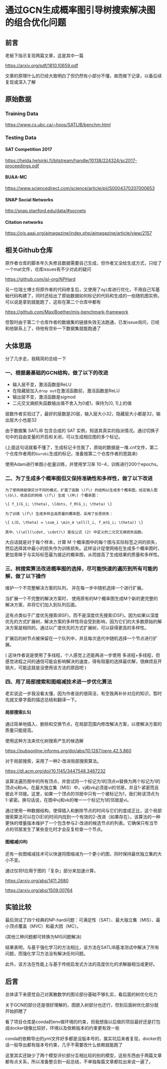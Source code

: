 # 通过GCN生成概率图引导树搜索解决图的组合优化问题


## 前言

老板下指示复现两篇文章，这是其中一篇

https://arxiv.org/pdf/1810.10659.pdf

文章的原理什么的已经大致明白了但仍然有小部分不懂，故而做下记录，以备后续复现或深入了解

## 原始数据

### Training Data

https://www.cs.ubc.ca/~hoos/SATLIB/benchm.html

### Testing Data

#### SAT Competition 2017

https://helda.helsinki.fi/bitstream/handle/10138/224324/sc2017-proceedings.pdf

#### BUAA-MC

https://www.sciencedirect.com/science/article/pii/S0004370207000653

#### SNAP Social Networks

http://snap.stanford.edu/data/#socnets

#### Citation networks

https://ojs.aaai.org/aimagazine/index.php/aimagazine/article/view/2157

## 相关Github仓库

原作者仓库的脚本年久失修且数据需要自己生成，但作者又没给生成方式，只给了一个mat文件，仓库issues有不少对此的疑问

https://github.com/isl-org/NPHard

另一位瑞士博士将原作者的代码修复后，又使用了```dgl```库进行优化，不用自己写基础代码构建了，同时还给出了原始数据如何标记的代码和生成的一些随机图实例，可以说是拿到就能跑了，这些在第二个仓库中都有

https://github.com/MaxiBoether/mis-benchmark-framework

但暂时由于第二个仓库作者的数据集的链接失效无法跑通，已发issue询问，已经和他联系上了，待他有空补一下数据集就能跑通了

## 大体思路

分了几步走，我精简的总结一下

### 一、根据最基础的GCN结构，做了以下的改进

- 输入层不变，激活函数是ReLU
- 在隐藏层加入```drop out```在激活函数前，激活函数是ReLU
- 输出层不变，激活函数是sigmod
- 二元交叉熵损失函数输出值不舍入为0或1，保持为[0, 1]上的值

层数作者实验过了，最好的层数是20层，输入层大小32，隐藏层大小都是32，输出层大小也是32

由于数据集 SATLIB 包含合成的 SAT 实例，知道其真实的指派情况。通过切换子句中的自由变量的开启和关闭，可以生成相应图的多个标记。

(上面这句话就看不懂了，生成标记卡住我了，原始的数据是一堆.cnf文件，第二个仓库作者用的```Gurobi```生成的标记，准备按第二个仓库作者的思路来)

使用Adam进行单图小批量训练，并使用学习率 10−4，训练进行200个epochs。

### 二、为了生成多个概率图但又保持准确性和多样性，做了以下改进

```
为了使网络能够区分不同的模式，扩展了函数 \(f\) 的结构以生成多个概率图。给定输入图 \(G\)，改进后的网络 \(f\) 生成 \(M\) 个概率图：

\[ f_1(G_i; \theta), \ldots, f_M(G_i; \theta) \]

为了训练 \(f\) 生成多样且高质量的概率图，采用了反思损失：

\[ L(D, \theta) = \sum_i \min_m \ell(l_i, f_m(G_i; \theta)) \]

其中，\(\ell(\cdot, \cdot)\) 是在公式 (2) 中定义的二元交叉熵损失函数。

```

大白话就是对于每个样本，计算 M 个概率图中的每个图与实际标签之间的损失，然后选择其中最小的损失作为训练损失。这样设计促使网络在生成多个概率图时，更加青睐于与实际标签最为接近的概率图，从而提高了生成结果的质量和多样性。

### 三、树搜索算法改进概率图的选择，尽可能快速的遍历到所有可能的解，做了以下操作

维护一个不完整解决方案的队列， 并在每一步中随机选择一个进行扩展。

当扩展一个不完整的解决方案时， 使用原有的M个概率图生成M个新的更完整的解决方案，并将它们加入到队列后面。

这有点类似于广度优先搜索(BSF)，而不是深度优先搜索(DSF)。因为如果以深度优先的方式扩展树，解决方案的多样性将会受到影响，因为它们的大多数原始的解决方案是相同的。通过以广度优先的方式扩展树，可以获得更高的多样性。

扩展后的树节点被保留在一个队列中，并且每次迭代中随机选择一个节点进行扩展。

( 这块作者说是使用了多线程，个人感觉上还能再进一步使用 多进程+多线程，但感觉进程之间的通信可能会影响解决的速度，得有阻塞的选择最优解，很麻烦且开销大，可能这就是没使用该方法的原因吧 )

### 四、用了局部搜索和图缩减技术进一步优化算法

老实说这一步我没看太懂，因为作者说的很简洁，有空我再补补对应的知识，暂时先就文章字面的描述总结和翻译一下。

#### 局部搜索(LS)

通过简单地插入、删除和交换节点，在局部范围内修改解决方案，以使解决方案的质量只能提高。

使用这种方法来优化树搜索产生的候选解

https://pubsonline.informs.org/doi/abs/10.1287/opre.42.5.860

对于局部搜索，采用了一种2-改进局部搜索算法。

https://dl.acm.org/doi/10.1145/3447548.3467232

该算法遍历图中的所有顶点，并尝试将一个标记为1的顶点vi替换为两个标记为1的顶点vj和vk。在最大独立集（MIS）中，vj和vk必须是vi的邻居，并且1-紧密而且彼此不邻接。这里，如果一个顶点的邻居中只有一个被标记为1，我们称该顶点为1-紧密。换句话说，在图中vj和vk的唯一一个标记为1的邻居是vi。

通过使用一种数据结构，使得插入和删除节点的时间与它们的度成正比，这个局部搜索算法可以在O(E)的时间内找到一个有效的2-改进（如果存在）。该算法的一种更快的增量版本维护了一个包含参与2-改进的候选节点的列表。它确保只有当节点的邻居发生了某些变化时才会反复检查一个节点。

#### 图缩减(GR)

还有一些图缩减技术可以快速将图缩减为一个更小的图，同时保持最优独立集的大小不变。

通过仅将f应用于图的「复杂」部分来加速计算。

https://arxiv.org/abs/1411.2680

https://arxiv.org/abs/1509.00764

## 实验比较

最后测试了四个经典的NP-hard问题：可满足性（SAT）、最大独立集（MIS）、最小顶点覆盖（MVC）和最大团（MC）。

(其他三种问题都可转换为MIS问题解决)

结果表明，与基于强化学习的方法相比，该方法在SATLIB基准测试中解决了所有问题，而强化学习方法没有解决任何问题。

此外，该方法在性能上与基于传统启发式方法的高度优化的求解器相当或更好。

## 后言

总体读下来感觉自己对离散数学的图论部分基础不够扎实，看后面的树优化吃力

关于GCN的部分还是很好理解的，图嵌入树部分也还行，但到后面树优化部分就开始抓瞎了

看了项目仓库是conda的env做环境的约束，但我想我以后做的项目最好还是打包成docker镜像比较好，环境以及依赖版本的约束更有效一些

conda的依赖导出的yml文件好多都是没版本号的，属实坑后来者复现，docker的话一般导出都有版本号约束，几乎不需要改什么依赖就能跑了

这里其实还缺少了两个模型评价部分互相比较的别的模型，这些东西由于两篇文章都有点关系，所以准备整合到一起总结，不单独每篇文章都拉出来说一遍了。
